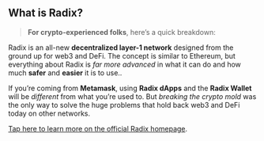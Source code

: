 ## What is Radix?

> **For crypto-experienced folks**, here’s a quick breakdown:

Radix is an all-new **decentralized layer-1 network** designed from the ground up for web3 and DeFi. The concept is similar to Ethereum, but everything about Radix is _far more advanced_ in what it can do and how much **safer** and **easier** it is to use..

If you’re coming from **Metamask**, using **Radix dApps** and the **Radix Wallet** will be _different_ from what you’re used to. But _breaking the crypto mold_ was the only way to solve the huge problems that hold back web3 and DeFi today on other networks.

[Tap here to learn more on the official Radix homepage](https://www.radixdlt.com).
